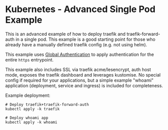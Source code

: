
# Kubernetes - Advanced Single Pod Example

This is an advanced example of how to deploy traefik and traefik-forward-auth in a single pod. This example is a good starting point for those who already have a manually defined traefik config (e.g. not using helm).

This example uses [Global Authentication](https://github.com/fcorvelo/traefik-forward-auth/blob/master/README.md#global-authentication) to apply authentication for the entire `https` entrypoint.

This example also includes SSL via traefik acme/lesencrypt, auth host mode, exposes the traefik dashboard and leverages kustomise. No special config if required for your applications, but a simple example "whoami" application (deployment, service and ingress) is included for completeness.

Example deployment:

```
# Deploy traefik+traefik-forward-auth
kubectl apply -k traefik

# Deploy whoami app
kubectl apply -k whoami
```
